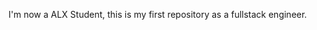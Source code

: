 I'm now a ALX Student, this is my first repository 
as a fullstack engineer.

<!---
Jemoreh/Jemoreh is a ✨ special ✨ repository because its `README.md` (this file) appears on your GitHub profile.
You can click the Preview link to take a look at your changes.
--->
